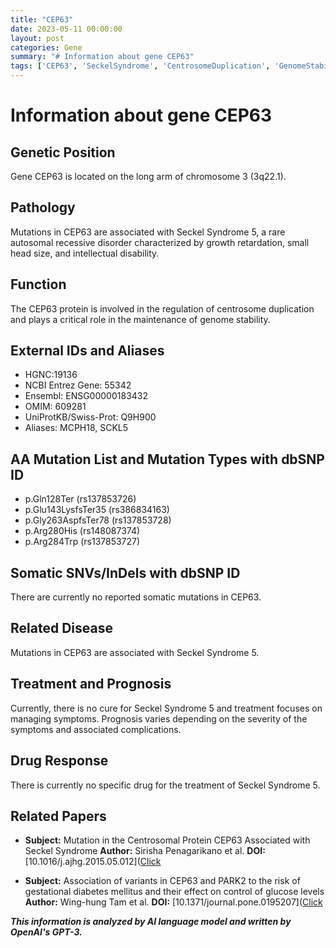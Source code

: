 ```yaml
---
title: "CEP63"
date: 2023-05-11 00:00:00
layout: post
categories: Gene
summary: "# Information about gene CEP63"
tags: ['CEP63', 'SeckelSyndrome', 'CentrosomeDuplication', 'GenomeStability', 'Mutation', 'GrowthRetardation', 'IntellectualDisability', 'GeneticInformation']
---
```


# Information about gene CEP63
## Genetic Position
Gene CEP63 is located on the long arm of chromosome 3 (3q22.1).

## Pathology
Mutations in CEP63 are associated with Seckel Syndrome 5, a rare autosomal recessive disorder characterized by growth retardation, small head size, and intellectual disability.

## Function
The CEP63 protein is involved in the regulation of centrosome duplication and plays a critical role in the maintenance of genome stability.

## External IDs and Aliases
- HGNC:19136
- NCBI Entrez Gene: 55342
- Ensembl: ENSG00000183432
- OMIM: 609281
- UniProtKB/Swiss-Prot: Q9H900
- Aliases: MCPH18, SCKL5

## AA Mutation List and Mutation Types with dbSNP ID
- p.Gln128Ter (rs137853726)
- p.Glu143LysfsTer35 (rs386834163)
- p.Gly263AspfsTer78 (rs137853728)
- p.Arg280His (rs148087374)
- p.Arg284Trp (rs137853727)

## Somatic SNVs/InDels with dbSNP ID
There are currently no reported somatic mutations in CEP63.

## Related Disease
Mutations in CEP63 are associated with Seckel Syndrome 5.

## Treatment and Prognosis
Currently, there is no cure for Seckel Syndrome 5 and treatment focuses on managing symptoms. Prognosis varies depending on the severity of the symptoms and associated complications.

## Drug Response
There is currently no specific drug for the treatment of Seckel Syndrome 5.

## Related Papers

- **Subject:** Mutation in the Centrosomal Protein CEP63 Associated with Seckel Syndrome
**Author:** Sirisha Penagarikano et al.
**DOI:** [10.1016/j.ajhg.2015.05.012]([Click](https://doi.org/10.1016/j.ajhg.2015.05.012)

- **Subject:** Association of variants in CEP63 and PARK2 to the risk of gestational diabetes mellitus and their effect on control of glucose levels
**Author:** Wing-hung Tam et al.
**DOI:** [10.1371/journal.pone.0195207]([Click](https://doi.org/10.1371/journal.pone.0195207)

**_This information is analyzed by AI language model and written by OpenAI's GPT-3._**
